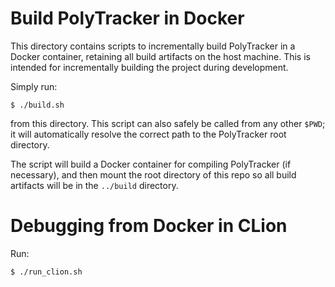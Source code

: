 # Build PolyTracker in Docker

This directory contains scripts to incrementally build PolyTracker in a Docker container, retaining all build artifacts
on the host machine. This is intended for incrementally building the project during development.

Simply run:

```console
$ ./build.sh
```

from this directory. This script can also safely be called from any other `$PWD`; it will automatically resolve the
correct path to the PolyTracker root directory.

The script will build a Docker container for compiling PolyTracker (if necessary), and then mount the root
directory of this repo so all build artifacts will be in the `../build` directory.

# Debugging from Docker in CLion

Run:

```console
$ ./run_clion.sh
```
